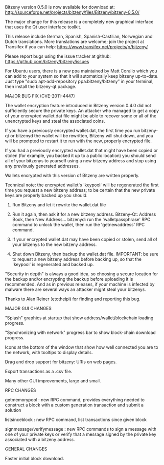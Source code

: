 Bitzeny version 0.5.0 is now available for download at:
http://sourceforge.net/projects/bitzeny/files/Bitzeny/bitzeny-0.5.0/

The major change for this release is a completely new graphical interface that uses the Qt user interface toolkit.

This release include German, Spanish, Spanish-Castilian, Norwegian and Dutch translations. More translations are welcome; join the project at Transifex if you can help:
https://www.transifex.net/projects/p/bitzeny/

Please report bugs using the issue tracker at github:
https://github.com/bitzeny/bitzeny/issues

For Ubuntu users, there is a new ppa maintained by Matt Corallo which you can add to your system so that it will automatically keep bitzeny up-to-date.  Just type "sudo apt-add-repository ppa:bitzeny/bitzeny" in your terminal, then install the bitzeny-qt package.

MAJOR BUG FIX  (CVE-2011-4447)

The wallet encryption feature introduced in Bitzeny version 0.4.0 did not sufficiently secure the private keys. An attacker who
managed to get a copy of your encrypted wallet.dat file might be able to recover some or all of the unencrypted keys and steal the
associated coins.

If you have a previously encrypted wallet.dat, the first time you run bitzeny-qt or bitzenyd the wallet will be rewritten, Bitzeny will
shut down, and you will be prompted to restart it to run with the new, properly encrypted file.

If you had a previously encrypted wallet.dat that might have been copied or stolen (for example, you backed it up to a public
location) you should send all of your bitzenys to yourself using a new bitzeny address and stop using any previously generated addresses.

Wallets encrypted with this version of Bitzeny are written properly.

Technical note: the encrypted wallet's 'keypool' will be regenerated the first time you request a new bitzeny address; to be certain that the
new private keys are properly backed up you should:

1. Run Bitzeny and let it rewrite the wallet.dat file

2. Run it again, then ask it for a new bitzeny address.
Bitzeny-Qt: Address Book, then New Address...
bitzenyd: run the 'walletpassphrase' RPC command to unlock the wallet,  then run the 'getnewaddress' RPC command.

3. If your encrypted wallet.dat may have been copied or stolen, send  all of your bitzenys to the new bitzeny address.

4. Shut down Bitzeny, then backup the wallet.dat file.
IMPORTANT: be sure to request a new bitzeny address before backing up, so that the 'keypool' is regenerated and backed up.

"Security in depth" is always a good idea, so choosing a secure location for the backup and/or encrypting the backup before uploading it is recommended. And as in previous releases, if your machine is infected by malware there are several ways an attacker might steal your bitzenys.

Thanks to Alan Reiner (etotheipi) for finding and reporting this bug.

MAJOR GUI CHANGES

"Splash" graphics at startup that show address/wallet/blockchain loading progress.

"Synchronizing with network" progress bar to show block-chain download progress.

Icons at the bottom of the window that show how well connected you are to the network, with tooltips to display details.

Drag and drop support for bitzeny: URIs on web pages.

Export transactions as a .csv file.

Many other GUI improvements, large and small.

RPC CHANGES

getmemorypool : new RPC command, provides everything needed to construct a block with a custom generation transaction and submit a solution

listsinceblock : new RPC command, list transactions since given block

signmessage/verifymessage : new RPC commands to sign a message with one of your private keys or verify that a message signed by the private key associated with a bitzeny address.

GENERAL CHANGES

Faster initial block download.

